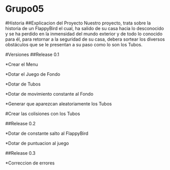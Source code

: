 # Grupo05

#Historia
##Explicacion del Proyecto
Nuestro proyecto, trata sobre la historia de un FlappyBird el cual, ha salido de su casa hacia lo desconocido y se ha perdido en la inmensidad del mundo exterior y de todo lo conocido para él, para retornar a la seguridad de su casa, debera sortear los diversos obstáculos que se le presentan a su paso como lo son los Tubos.

#Versiones
##Release 0.1

*Crear el Menu

*Dotar el Juego de Fondo 

*Dotar de Tubos

*Dotar de movimiento constante al Fondo 

*Generar que aparezcan aleatoriamente los Tubos

#Crear las colisiones con los Tubos

##Release 0.2

*Dotar de constante salto al FlappyBird

*Dotar de puntuacion al juego

##Release 0.3

*Correccion de errores